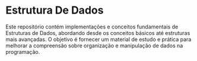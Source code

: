 # Estrutura De Dados
Este repositório contém implementações e conceitos fundamentais de Estruturas de Dados, abordando desde os conceitos básicos até estruturas mais avançadas. O objetivo é fornecer um material de estudo e prática para melhorar a compreensão sobre organização e manipulação de dados na programação.
